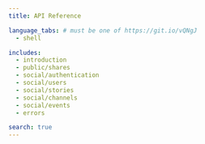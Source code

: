 ```yaml
---
title: API Reference

language_tabs: # must be one of https://git.io/vQNgJ
  - shell

includes:
  - introduction
  - public/shares
  - social/authentication
  - social/users
  - social/stories
  - social/channels
  - social/events
  - errors

search: true
---
```

